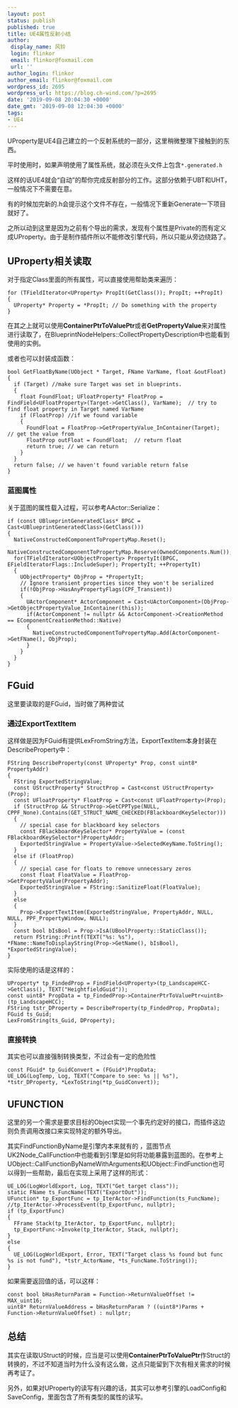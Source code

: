 ```yaml
---
layout: post
status: publish
published: true
title: UE4属性反射小结
author:
 display_name: 风铃
 login: flinkor
 email: flinkor@foxmail.com
 url: ''
author_login: flinkor
author_email: flinkor@foxmail.com
wordpress_id: 2695
wordpress_url: https://blog.ch-wind.com/?p=2695
date: '2019-09-08 20:04:30 +0000'
date_gmt: '2019-09-08 12:04:30 +0000'
tags:
- UE4
---
```

UProperty是UE4自己建立的一个反射系统的一部分，这里稍微整理下接触到的东西。


平时使用时，如果声明使用了属性系统，就必须在头文件上包含`*.generated.h`


这样的话UE4就会“自动”的帮你完成反射部分的工作。这部分依赖于UBT和UHT，一般情况下不需要在意。


有的时候加完新的.h会提示这个文件不存在，一般情况下重新Generate一下项目就好了。


之所以动到这里是因为之前有个导出的需求，发现有个属性是Private的而有定义成UProperty。由于是制作插件所以不能修改引擎代码，所以只能从旁边绕路了。


## UProperty相关读取


对于指定Class里面的所有属性，可以直接使用帮助类来遍历：



```
for (TFieldIterator<UProperty> PropIt(GetClass()); PropIt; ++PropIt) 
{ 
  UProperty* Property = *PropIt; // Do something with the property 
}
```

在其之上就可以使用**ContainerPtrToValuePtr**或者**GetPropertyValue**来对属性进行读取了，在BlueprintNodeHelpers::CollectPropertyDescription中也能看到使用的实例。


或者也可以封装成函数：



```
bool GetFloatByName(UObject * Target, FName VarName, float &outFloat) 
{ 
  if (Target) //make sure Target was set in blueprints. 
  { 
    float FoundFloat; UFloatProperty* FloatProp = FindField<UFloatProperty>(Target->GetClass(), VarName);  // try to find float property in Target named VarName 
    if (FloatProp) //if we found variable 
    { 
      FoundFloat = FloatProp->GetPropertyValue_InContainer(Target);  // get the value from 
      FloatProp outFloat = FoundFloat;  // return float 
      return true; // we can return 
    } 
  } 
  return false; // we haven't found variable return false 
}
```

### 蓝图属性


关于蓝图的属性载入过程，可以参考AActor::Serialize：



```
if (const UBlueprintGeneratedClass* BPGC = Cast<UBlueprintGeneratedClass>(GetClass()))
{
  NativeConstructedComponentToPropertyMap.Reset();
  NativeConstructedComponentToPropertyMap.Reserve(OwnedComponents.Num());
  for(TFieldIterator<UObjectProperty> PropertyIt(BPGC, EFieldIteratorFlags::IncludeSuper); PropertyIt; ++PropertyIt)
  {
    UObjectProperty* ObjProp = *PropertyIt;
    // Ignore transient properties since they won't be serialized
    if(!ObjProp->HasAnyPropertyFlags(CPF_Transient))
    {
      UActorComponent* ActorComponent = Cast<UActorComponent>(ObjProp->GetObjectPropertyValue_InContainer(this));
      if(ActorComponent != nullptr && ActorComponent->CreationMethod == EComponentCreationMethod::Native)
      {
        NativeConstructedComponentToPropertyMap.Add(ActorComponent->GetFName(), ObjProp);
      }
    }
  }
}
```

## FGuid


这里要读取的是FGuid，当时做了两种尝试


### 通过ExportTextItem


这样做是因为FGuid有提供LexFromString方法，ExportTextItem本身封装在DescribeProperty中：



```
FString DescribeProperty(const UProperty* Prop, const uint8* PropertyAddr)
{
  FString ExportedStringValue;
  const UStructProperty* StructProp = Cast<const UStructProperty>(Prop);
  const UFloatProperty* FloatProp = Cast<const UFloatProperty>(Prop);
  if (StructProp && StructProp->GetCPPType(NULL, CPPF_None).Contains(GET_STRUCT_NAME_CHECKED(FBlackboardKeySelector)))
  {
    // special case for blackboard key selectors
    const FBlackboardKeySelector* PropertyValue = (const FBlackboardKeySelector*)PropertyAddr;
    ExportedStringValue = PropertyValue->SelectedKeyName.ToString();
  }
  else if (FloatProp)
  {
    // special case for floats to remove unnecessary zeros
    const float FloatValue = FloatProp->GetPropertyValue(PropertyAddr);
    ExportedStringValue = FString::SanitizeFloat(FloatValue);
  }
  else
  {
    Prop->ExportTextItem(ExportedStringValue, PropertyAddr, NULL, NULL, PPF_PropertyWindow, NULL);
  }
  const bool bIsBool = Prop->IsA(UBoolProperty::StaticClass());
  return FString::Printf(TEXT("%s: %s"), *FName::NameToDisplayString(Prop->GetName(), bIsBool), *ExportedStringValue);
}
```

实际使用的话是这样的：



```
UProperty* tp_FindedProp = FindField<UProperty>(tp_LandscapeHCC->GetClass(), TEXT("HeightfieldGuid"));
const uint8* PropData = tp_FindedProp->ContainerPtrToValuePtr<uint8>(tp_LandscapeHCC);
FString tstr_DProperty = DescribeProperty(tp_FindedProp, PropData);
FGuid ts_Guid;
LexFromString(ts_Guid, DProperty);
```

### 直接转换


其实也可以直接强制转换类型，不过会有一定的危险性



```
const FGuid* tp_GuidConvert = (FGuid*)PropData;
UE_LOG(LogTemp, Log, TEXT("Compare to see: %s || %s"), *tstr_DProperty, *LexToString(*tp_GuidConvert));
```

## UFUNCTION


这里的另一个需求是要求目标的Object实现一个事先约定好的接口，而插件这边则负责调用改接口来实现特定的额外导出。


其实FindFunctionByName是引擎内本来就有的 ，蓝图节点UK2Node_CallFunction中也能看到引擎是如何将功能暴露到蓝图的。在参考上UObject::CallFunctionByNameWithArguments和UObject::FindFunction也可以得到一些帮助，最后在实现上采用了这样的形式：



```
UE_LOG(LogWorldExport, Log, TEXT("Get target class"));
static FName ts_FuncName(TEXT("ExportOut"));
UFunction* tp_ExportFunc = tp_IterActor->FindFunction(ts_FuncName);
//tp_IterActor->ProcessEvent(tp_ExportFunc, nullptr);
if (tp_ExportFunc)
{
  FFrame Stack(tp_IterActor, tp_ExportFunc, nullptr);
  tp_ExportFunc->Invoke(tp_IterActor, Stack, nullptr);
}
else
{
  UE_LOG(LogWorldExport, Error, TEXT("Target class %s found but func %s is not fund"), *tstr_ActorName, *ts_FuncName.ToString());
}
```

如果需要返回值的话，可以这样：



```
const bool bHasReturnParam = Function->ReturnValueOffset != MAX_uint16;
uint8* ReturnValueAddress = bHasReturnParam ? ((uint8*)Parms + Function->ReturnValueOffset) : nullptr;
```

## 总结


其实在读取UStruct的时候，应当是可以使用**ContainerPtrToValuePtr**作Struct的转换的，不过不知道当时为什么没有这么做，这点只能留到下次有相关需求的时候再考证了。


另外，如果对UProperty的读写有兴趣的话，其实可以参考引擎的LoadConfig和SaveConfig，里面包含了所有类型的属性的读写。


